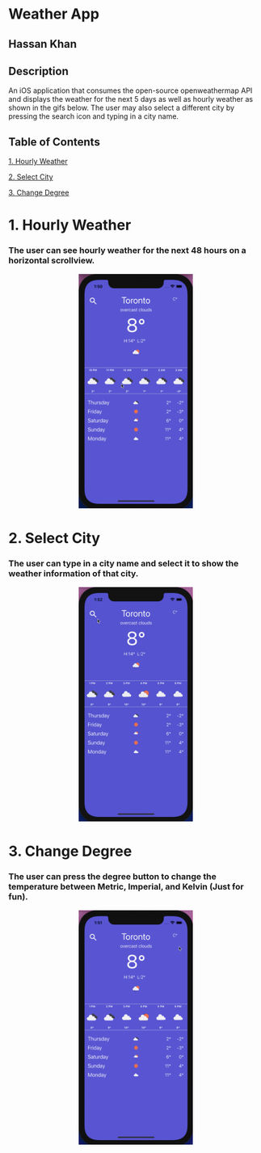 # Weather App

## Hassan Khan


## Description

An iOS application that consumes the open-source openweathermap API and displays the weather for the next 5 days as well as hourly weather as shown in the gifs below. The user may also select a different city by pressing the search icon and typing in a city name.


## Table of Contents

[1. Hourly Weather](#a)

[2. Select City](#aa)

[3. Change Degree](#aaa)


<a name="a"></a>

# 1. Hourly Weather

### The user can see hourly weather for the next 48 hours on a horizontal scrollview.

<p align="center">
  <img src="Videos/HourlyWeather.gif"  width="45%" height="45% />
</p>

<a name="aa"></a>

# 2. Select City

### The user can type in a city name and select it to show the weather information of that city.

<p align="center">
  <img src="Videos/SelectCityWeather.gif"  width="45%" height="45% />
</p>

<a name="aaa"></a>

# 3. Change Degree

### The user can press the degree button to change the temperature between Metric, Imperial, and Kelvin (Just for fun).

<p align="center">
  <img src="Videos/DegreeChangeWeather.gif" width="45%" height="45%"/>
</p>



